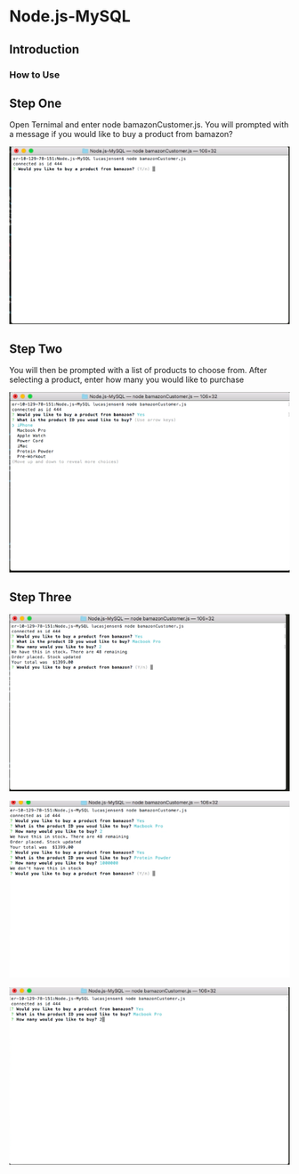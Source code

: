 # Node.js-MySQL

## Introduction

### How to Use


## Step One
 Open Ternimal and enter node bamazonCustomer.js. 
 You will prompted with a message if you would like to buy a product from bamazon?
 

 
![Step one](./images/toPurchase.png)


## Step Two
You will then be prompted with a list of products to choose from.
After selecting a product, enter how many you would like to purchase


![Step Two](./images/productList.png)


## Step Three



![Step Three](./images/orderPlaced.png)

![Step Four](./images/noneInStock.png)

![Step Five](./images/buy.png)



